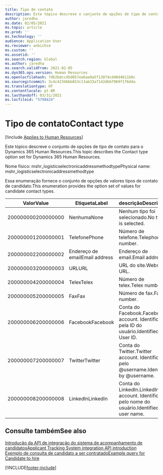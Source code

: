 ```yaml
---
title: Tipo de contato
description: Este tópico descreve o conjunto de opções de tipo de contato para o Dynamics 365 Human Resources.
author: jaredha
ms.date: 02/05/2021
ms.topic: article
ms.prod: ''
ms.technology: ''
audience: Application User
ms.reviewer: anbichse
ms.custom: ''
ms.assetid: ''
ms.search.region: Global
ms.author: jaredha
ms.search.validFrom: 2021-02-05
ms.dyn365.ops.version: Human Resources
ms.openlocfilehash: 7db2bdcc45d057ea6aa9a5f13874cd40d4611b8c
ms.sourcegitcommit: 3cdc42346bb653c13ab33a7142dbb7969f1f6dda
ms.translationtype: HT
ms.contentlocale: pt-BR
ms.lasthandoff: 03/31/2021
ms.locfileid: "5798424"
---
```

# <a name="contact-type"></a><span data-ttu-id="fbcde-103">Tipo de contato</span><span class="sxs-lookup"><span data-stu-id="fbcde-103">Contact type</span></span>

[!include [Applies to Human Resources](../includes/applies-to-hr.md)]

<span data-ttu-id="fbcde-104">Este tópico descreve o conjunto de opções de tipo de contato para o Dynamics 365 Human Resources.</span><span class="sxs-lookup"><span data-stu-id="fbcde-104">This topic describes the Contact type option set for Dynamics 365 Human Resources.</span></span>

<span data-ttu-id="fbcde-105">Nome físico: mshr_logisticselectronicaddressmethodtype</span><span class="sxs-lookup"><span data-stu-id="fbcde-105">Physical name: mshr_logisticselectronicaddressmethodtype</span></span>

<span data-ttu-id="fbcde-106">Essa enumeração fornece o conjunto de opções de valores tipos de contato de candidato.</span><span class="sxs-lookup"><span data-stu-id="fbcde-106">This enumeration provides the option set of values for candidate contact types.</span></span> 

| <span data-ttu-id="fbcde-107">Valor</span><span class="sxs-lookup"><span data-stu-id="fbcde-107">Value</span></span> | <span data-ttu-id="fbcde-108">Etiqueta</span><span class="sxs-lookup"><span data-stu-id="fbcde-108">Label</span></span> | <span data-ttu-id="fbcde-109">descrição</span><span class="sxs-lookup"><span data-stu-id="fbcde-109">Description</span></span> |
| --- | --- | --- |
| <span data-ttu-id="fbcde-110">200000000</span><span class="sxs-lookup"><span data-stu-id="fbcde-110">200000000</span></span> | <span data-ttu-id="fbcde-111">Nenhuma</span><span class="sxs-lookup"><span data-stu-id="fbcde-111">None</span></span> | <span data-ttu-id="fbcde-112">Nenhum tipo foi selecionado.</span><span class="sxs-lookup"><span data-stu-id="fbcde-112">No type is selected.</span></span> |
| <span data-ttu-id="fbcde-113">200000001</span><span class="sxs-lookup"><span data-stu-id="fbcde-113">200000001</span></span> | <span data-ttu-id="fbcde-114">Telefone</span><span class="sxs-lookup"><span data-stu-id="fbcde-114">Phone</span></span> | <span data-ttu-id="fbcde-115">Número de telefone.</span><span class="sxs-lookup"><span data-stu-id="fbcde-115">Telephone number.</span></span> |
| <span data-ttu-id="fbcde-116">200000002</span><span class="sxs-lookup"><span data-stu-id="fbcde-116">200000002</span></span> | <span data-ttu-id="fbcde-117">Endereço de email</span><span class="sxs-lookup"><span data-stu-id="fbcde-117">Email address</span></span> | <span data-ttu-id="fbcde-118">Endereço de email.</span><span class="sxs-lookup"><span data-stu-id="fbcde-118">Email address.</span></span> |
| <span data-ttu-id="fbcde-119">200000003</span><span class="sxs-lookup"><span data-stu-id="fbcde-119">200000003</span></span> | <span data-ttu-id="fbcde-120">URL</span><span class="sxs-lookup"><span data-stu-id="fbcde-120">URL</span></span> | <span data-ttu-id="fbcde-121">URL do site.</span><span class="sxs-lookup"><span data-stu-id="fbcde-121">Website URL.</span></span> |
| <span data-ttu-id="fbcde-122">200000004</span><span class="sxs-lookup"><span data-stu-id="fbcde-122">200000004</span></span> | <span data-ttu-id="fbcde-123">Telex</span><span class="sxs-lookup"><span data-stu-id="fbcde-123">Telex</span></span> | <span data-ttu-id="fbcde-124">Número de telex.</span><span class="sxs-lookup"><span data-stu-id="fbcde-124">Telex number.</span></span> |
| <span data-ttu-id="fbcde-125">200000005</span><span class="sxs-lookup"><span data-stu-id="fbcde-125">200000005</span></span> | <span data-ttu-id="fbcde-126">Fax</span><span class="sxs-lookup"><span data-stu-id="fbcde-126">Fax</span></span> | <span data-ttu-id="fbcde-127">Número de fax.</span><span class="sxs-lookup"><span data-stu-id="fbcde-127">Fax number.</span></span> |
| <span data-ttu-id="fbcde-128">200000006</span><span class="sxs-lookup"><span data-stu-id="fbcde-128">200000006</span></span> | <span data-ttu-id="fbcde-129">Facebook</span><span class="sxs-lookup"><span data-stu-id="fbcde-129">Facebook</span></span> | <span data-ttu-id="fbcde-130">Conta do Facebook.</span><span class="sxs-lookup"><span data-stu-id="fbcde-130">Facebook account.</span></span> <span data-ttu-id="fbcde-131">Identificado pela ID do usuário.</span><span class="sxs-lookup"><span data-stu-id="fbcde-131">Identified by User ID.</span></span> |
| <span data-ttu-id="fbcde-132">200000007</span><span class="sxs-lookup"><span data-stu-id="fbcde-132">200000007</span></span> | <span data-ttu-id="fbcde-133">Twitter</span><span class="sxs-lookup"><span data-stu-id="fbcde-133">Twitter</span></span> | <span data-ttu-id="fbcde-134">Conta do Twitter.</span><span class="sxs-lookup"><span data-stu-id="fbcde-134">Twitter account.</span></span> <span data-ttu-id="fbcde-135">Identificado pelo @username.</span><span class="sxs-lookup"><span data-stu-id="fbcde-135">Identified by @username.</span></span> |
| <span data-ttu-id="fbcde-136">200000008</span><span class="sxs-lookup"><span data-stu-id="fbcde-136">200000008</span></span> | <span data-ttu-id="fbcde-137">LinkedIn</span><span class="sxs-lookup"><span data-stu-id="fbcde-137">LinkedIn</span></span> | <span data-ttu-id="fbcde-138">Conta do LinkedIn.</span><span class="sxs-lookup"><span data-stu-id="fbcde-138">LinkedIn account.</span></span> <span data-ttu-id="fbcde-139">Identificado pelo nome do usuário.</span><span class="sxs-lookup"><span data-stu-id="fbcde-139">Identified by user name.</span></span> |

## <a name="see-also"></a><span data-ttu-id="fbcde-140">Consulte também</span><span class="sxs-lookup"><span data-stu-id="fbcde-140">See also</span></span>

[<span data-ttu-id="fbcde-141">Introdução da API de integração do sistema de acompanhamento de candidatos</span><span class="sxs-lookup"><span data-stu-id="fbcde-141">Applicant Tracking System integration API introduction</span></span>](hr-admin-integration-ats-api-introduction.md)<br>
[<span data-ttu-id="fbcde-142">Exemplo de consulta de candidato a ser contratado</span><span class="sxs-lookup"><span data-stu-id="fbcde-142">Example query for Candidate to hire</span></span>](hr-admin-integration-ats-api-candidate-to-hire-example-query.md)


[!INCLUDE[footer-include](../includes/footer-banner.md)]